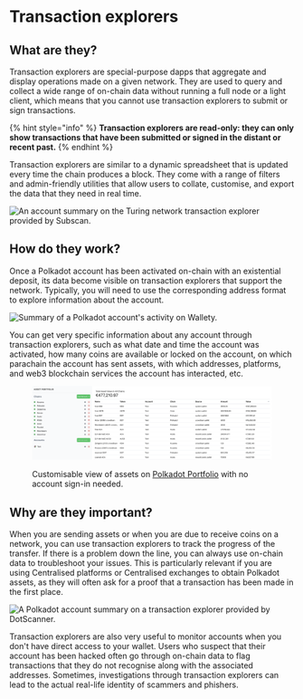 # Transaction explorers

## What are they?

Transaction explorers are special-purpose dapps that aggregate and display operations made on a given network. They are used to query and collect a wide range of on-chain data without running a full node or a light client, which means that you cannot use transaction explorers to submit or sign transactions.

{% hint style="info" %}
**Transaction explorers are read-only: they can only show transactions that have been submitted or signed in the distant or recent past.** &#x20;
{% endhint %}

Transaction explorers are similar to a dynamic spreadsheet that is updated every time the chain produces a block. They come with a range of filters and admin-friendly utilities that allow users to collate, customise, and export the data that they need in real time.&#x20;

![An account summary on the Turing network transaction explorer provided by Subscan.](../../.gitbook/assets/A\_TESubscan.JPG)



## How do they work?

Once a Polkadot account has been activated on-chain with an existential deposit, its data become visible on transaction explorers that support the network. Typically, you will need to use the corresponding address format to explore information about the account.

![Summary of a Polkadot account's activity on Wallety.](../../.gitbook/assets/A\_TEWallety.JPG)

You can get very specific information about any account through transaction explorers, such as what date and time the account was activated, how many coins are available or locked on the account, on which parachain the account has sent assets, with which addresses, platforms, and web3 blockchain services the account has interacted, etc.&#x20;

<figure><img src="../../.gitbook/assets/A_TEPortfolio.png" alt=""><figcaption><p>Customisable view of assets on <a href="https://substrate-portfolio.github.io/polkadot-portfolio/">Polkadot Portfolio</a> with no account sign-in needed.</p></figcaption></figure>



## Why are they important?

When you are sending assets or when you are due to receive coins on a network, you can use transaction explorers to track the progress of the transfer. If there is a problem down the line, you can always use on-chain data to troubleshoot your issues. This is particularly relevant if you are using Centralised platforms or Centralised exchanges to obtain Polkadot assets, as they will often ask for a proof that a transaction has been made in the first place.

![A Polkadot account summary on a transaction explorer provided by DotScanner.](../../.gitbook/assets/A\_TEDotScanner.JPG)

Transaction explorers are also very useful to monitor accounts when you don't have direct access to your wallet. Users who suspect that their account has been hacked often go through on-chain data to flag transactions that they do not recognise along with the associated addresses. Sometimes, investigations through transaction explorers can lead to the actual real-life identity of scammers and phishers.


